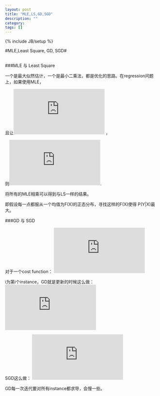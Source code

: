 ```yaml
---
layout: post
title: "MLE,LS,GD,SGD"
description: ""
category: 
tags: []
---
```

{% include JB/setup %}

#MLE,Least Square, GD, SGD#

##


###MLE 与 Least Square

一个是最大似然估计，一个是最小二乘法，都是优化的思路。在regression问题上，如果使用MLE，

且让![](http://latex.codecogs.com/gif.latex?P%28Y%7CX%29%20%3D%20Gauss%28F%28X%29%2C%5Cepsilon%29)
，

则![](http://latex.codecogs.com/gif.latex?P%28Y%7CX%29%20%5Cpropto%20exp%28%28Y-F%28X%29%29%5E2%29).

将所有的MLE相乘可以得到与LS一样的结果。

即假设每一点都服从一个均值为F(X)的正态分布，寻找这样的F(X)使得 P(Y|X)最大。

###GD 与 SGD 

对于一个cost function：
![](http://latex.codecogs.com/gif.latex?J%28%5Ctheta%29%20%3D%20%5Csum%20J%28%5Ctheta_i%29)

i为第i个instance，GD就是更新的时候这么做：
![](http://latex.codecogs.com/gif.latex?%5Ctheta%20%3D%20%5Ctheta%20&plus;%20%5Calpha%20*%20%5Cfrac%7B%5Cpartial%20J%28%5Ctheta%29%7D%7B%5Cpartial%20%5Ctheta%7D)

SGD这么做：
![](http://latex.codecogs.com/gif.latex?%5Ctheta%20%3D%20%5Ctheta%20&plus;%20%5Calpha%20*%20%5Cfrac%7B%5Cpartial%20J%28%5Ctheta_i%29%7D%7B%5Cpartial%20%5Ctheta%7D)

GD每一次迭代要对所有instance都求导，会慢一些。
